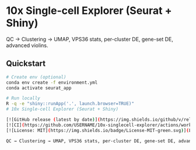 # 10x Single-cell Explorer (Seurat + Shiny)

QC → Clustering → UMAP, VPS36 stats, per-cluster DE, gene-set DE, advanced violins.

## Quickstart
```bash
# Create env (optional)
conda env create -f environment.yml
conda activate seurat_app

# Run locally
R -q -e "shiny::runApp('.', launch.browser=TRUE)"
# 10x Single-cell Explorer (Seurat + Shiny)

[![GitHub release (latest by date)](https://img.shields.io/github/v/release/USERNAME/10x-singlecell-explorer)](https://github.com/USERNAME/10x-singlecell-explorer/releases)
[![CI](https://github.com/USERNAME/10x-singlecell-explorer/actions/workflows/shiny-smoke.yml/badge.svg)](https://github.com/USERNAME/10x-singlecell-explorer/actions/workflows/shiny-smoke.yml)
[![License: MIT](https://img.shields.io/badge/License-MIT-green.svg)](LICENSE)

QC → Clustering → UMAP, VPS36 stats, per-cluster DE, gene-set DE, advanced violins.
